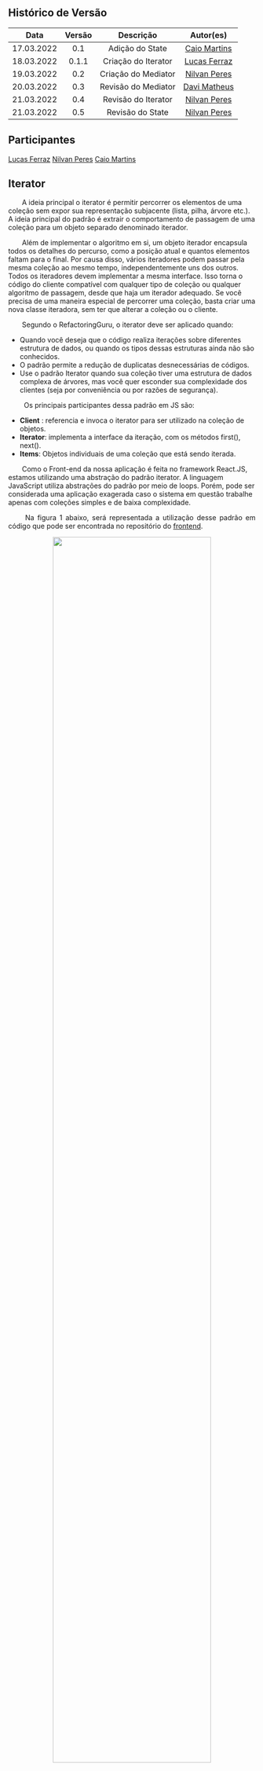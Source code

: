 ## Histórico de Versão<br>
|Data | Versão | Descrição | Autor(es)|
| :-:|:-:|:-:|:-: |
| 17.03.2022 | 0.1    | Adição do State | [Caio Martins](https://github.com/linktocaio) |
| 18.03.2022| 0.1.1 | Criação do Iterator | [Lucas Ferraz](https://github.com/mibasFerraz)|
| 19.03.2022| 0.2 | Criação do Mediator | [Nilvan Peres](https://github.com/NilvanPeres)|
| 20.03.2022| 0.3 | Revisão do Mediator | [Davi Matheus ](https://github.com/DaviMatheus)|
| 21.03.2022| 0.4 | Revisão do Iterator | [Nilvan Peres](https://github.com/NilvanPeres)|
| 21.03.2022 | 0.5    | Revisão do State | [Nilvan Peres](https://github.com/NilvanPeres) |


## Participantes
 [Lucas Ferraz](https://github.com/mibasFerraz)
 [Nilvan Peres](https://github.com/NilvanPeres)
 [Caio Martins](https://github.com/linktocaio)


## Iterator

&emsp;&emsp;A ideia principal o iterator é permitir percorrer os elementos de uma coleção sem expor sua representação subjacente (lista, pilha, árvore etc.). A ideia principal do padrão é extrair o comportamento de passagem de uma coleção para um objeto separado denominado iterador.

&emsp;&emsp;Além de implementar o algoritmo em si, um objeto iterador encapsula todos os detalhes do percurso, como a posição atual e quantos elementos faltam para o final. Por causa disso, vários iteradores podem passar pela mesma coleção ao mesmo tempo, independentemente uns dos outros. Todos os iteradores devem implementar a mesma interface. Isso torna o código do cliente compatível com qualquer tipo de coleção ou qualquer algoritmo de passagem, desde que haja um iterador adequado. Se você precisa de uma maneira especial de percorrer uma coleção, basta criar uma nova classe iteradora, sem ter que alterar a coleção ou o cliente.

&emsp;&emsp;Segundo o RefactoringGuru, o iterator deve ser aplicado quando:

- Quando você deseja que o código realiza iterações sobre diferentes estrutura de dados, ou quando os tipos dessas estruturas ainda não são conhecidos.
- O  padrão permite a redução de duplicatas desnecessárias de códigos.
- Use o padrão Iterator quando sua coleção tiver uma estrutura de dados complexa de árvores, mas você quer esconder sua complexidade dos clientes (seja por conveniência ou por razões de segurança). 

&emsp;&emsp; Os principais participantes dessa padrão em JS são:

- <b>Client</b> : referencia e invoca o iterator para ser utilizado na coleção de objetos.
- <b>Iterator</b>: implementa a interface da iteração, com os métodos first(), next().
- <b>Items</b>: Objetos individuais de uma coleção que está sendo iterada.

&emsp;&emsp;Como o Front-end da nossa aplicação é feita no framework React.JS, estamos utilizando uma abstração do padrão iterator. A linguagem JavaScript utiliza abstrações do padrão por meio de loops. Porém, pode ser considerada uma aplicação exagerada caso o sistema em questão trabalhe apenas com coleções simples e de baixa complexidade.

<p align="justify">&emsp;&emsp;
Na figura 1 abaixo, será representada a utilização desse padrão em código que pode ser encontrada no repositório do <a href='https://github.com/UnBArqDsw2021-2/2021.2_g2_kilimpinho_frontend/blob/develop/src/components/SideMenu/MenuItem.tsx'>frontend</a>.
</p>
<p style="text-align: center">
<img src='https://i.ibb.co/g7xS1mf/Screenshot-from-2022-03-21-08-35-02.png' width='80%'>
  <figcaption align='center'>
      <b>
          <a href='https://i.ibb.co/g7xS1mf/Screenshot-from-2022-03-21-08-35-02.png'>
                Figura 1: Aplicação do iterator no projeto
          </a>
      </b>
  </figcaption>
</p>


## Mediator

<p align="justify">&emsp;&emsp;
    O padrão mediator permite que um objeto encapsule como será a interação com outros objetos, o mediator permite que o desacoplamento evitando que os objetos fiquem referenciando entre si. [1]
</p>
<p align="justify">&emsp;&emsp;
    O mediator deve ser aplicado quando:
        <li> Um grupo de objetos que se comunicam de forma definida, porém complexa. Resultando em interdependências não estruturadas e complexas de serem entendidas.</li>
        <li> A reutilização de um objeto se torna complexa, pois o mesmo está se comunicando ou se referindo a vários outros objetos.</li>
        <li> Um comportamento que é distruibuído entre várias classes e que deveria ser customizável.[2]</li> 
</p>
<p align="justify">&emsp;&emsp;
    <li><b>Vantagens:</b> </li>
        <ol>
            <li>Limita o uso de subclasses.</li>
            <li>Permite o desacoplamento das classes colegas.</li>
            <li>Simplifica os protocolos dos objetos. O mediador permite substituir a intereção de muitos para muitos, para uma interação de um (mediator) para muitos (colleagues).</li>
            <li>Abstração de como os objetos se relacionam. [2]</li>
        </ol>
    <li><b>Desvantagens:</b> </li>
        <ol>
            <li>Centralização do controle. O mediator permite que a troca de complexidade de interação para uma complexidade no próprio mediator. Como um mediador encapsula protocolos, ele pode se tornar mais complexo que qualquer colega individual. Isso pode tornar o mediador monolítico e complexo de manter.</li>
        </ol>
</p>
<p align="justify">&emsp;&emsp;
    Os principais participantes desse padrão são <b>Mediator(interface para comunicação com objetos colegas)</b>, <b>ConcreteMediator( implemena os comportamentos cooperativos a partir da coordenação dos objetos colegas), </b><b>Products(a instância do produto criado pela factory)</b>, <b> ColeagueClasses (se comunica com seu mediator quando necessário, caso contrário se comunica com outro colega)</b>. No código abaixo, será introduzindo um exemplo de prático de como aplicar esse padrão em JavaScript.
</p>

```
var Participant = function (name) {
    this.name = name;
    this.chatroom = null;
};

Participant.prototype = {
    send: function (message, to) {
        this.chatroom.send(message, this, to);
    },
    receive: function (message, from) {
        console.log(from.name + " to " + this.name + ": " + message);
    }
};

var Chatroom = function () {
    var participants = {};

    return {

        register: function (participant) {
            participants[participant.name] = participant;
            participant.chatroom = this;
        },

        send: function (message, from, to) {
            if (to) {                      // single message
                to.receive(message, from);
            } else {                       // broadcast message
                for (key in participants) {
                    if (participants[key] !== from) {
                        participants[key].receive(message, from);
                    }
                }
            }
        }
    };
};
```
Fonte: <a href="https://www.dofactory.com/javascript/design-patterns/mediator">DoFactory</a>[3]

## State

&emsp;&emsp;No padrão state o comportamento de um objeto é dependente de seu estado, isso é, o comportamento de determinado objeto deve ser alterado em tempo de execução a depender de seu estado. O padrão state coloca cada condição em uma classe separada, assim o estado do objeto pode ser interpretado como um objeto ele próprio, dessa forma, o objeto original pode trocar de estado ao delegar o trabalho ao objeto relacionado.

&emsp;&emsp; O padrão pode ser utilizado quando:

- O comportamento de um objeto depende do seu estado, e tal comportamento deve ser mudadado em tempo de execução de acordo com o estado do objeto.
- Operações com múltiplas condições que dependem do estado do objeto.

&emsp;&emsp;A estrutura dessa padrão será descrita na figura 2. Onde um jogo onde o personagem pode se apresentar de diversas formas: andando, nadando, dirigindo um carro, um avião etc. Os controles para a interação com o jogador devem ser diferentes para cada um desses estados, dessa forma os controles devem possuir comportamentos diferentes para cada estado em que o personagem se encontra.

<p align='center'>
    <img src='../../../assets/img/gofs/state.png'>
    <figcaption align='center'>
        <b>Figura 2: Estrutura State</b>
        <br>
        <small>Autor: <a href='https://refactoring.guru/pt-br/design-patterns/state'>Refactoring Guru</a>, 2022.</small>
    </figcaption>
</p>


&emsp;&emsp; Na figura 3 abaixo, será representado um exemplo de como aplicar esse padrão em JavaScript

<p align='center'>
  <img src='https://i.ibb.co/hZwT2DZ/Screenshot-from-2022-03-21-10-38-40.png'>
  <figcaption align='center'>
        <b>
            <a href='https://i.ibb.co/hZwT2DZ/Screenshot-from-2022-03-21-10-38-40.png'>
               Figura 3: Aplicação do padrão State(ToyExample)
            </a>
        </b>   
      <br>
        <small>Autor: <a href='https://github.com/NilvanPeres'>Nilvan Peres</a>, 2022.</small>
  </figcaption>
</p>



## Referências

> [1] SERRANO, Milene. Módulo Padrões de Projeto GoF(s) Comportamentais. Disponível em : <https://aprender3.unb.br/course/view.php?id=11018&section=4>. Acesso em 16, mar de 2022.

> [2] GAMMA, Erich; HELM Richard; JOHNSON, Ralph; and VLISSIDES, John. Design Patterns: Elements of Reusable Object-oriented Software, 1995. Addison-Wesley Longman Publishing Co., Inc.

> [3] Design Patterns - Mediator, DO FACTORY. Disponível em: <https://www.dofactory.com/javascript/design-patterns/mediator>, Acesso em 18, mar de 2022.

> - [4] Iterator - DOFactory;. Disponível em : <https://www.dofactory.com/javascript/design-patterns/iterator>.  Último acesso em 18/03/2022.
> - [5] Desgin Patterns - Iterator. Disponível em : <https://brizeno.wordpress.com/2011/09/15/mao-na-massa-iterator/>. Último acesso em 18/03/2022.
> - [6] Padrões de projeto comportamentais: Disponível em <https://refactoring.guru/pt-br/design-patterns/behavioral-patterns>. Último acesso em 18/03/2022.
> - [7] SHVETS, Alexander. Dive Into Design Patterns. Disponível em <https://refactoring.guru/design-patterns>. Último acesso em 18/03/2022. 
> - [8] BRIENZO, Marcos. State. Disponível em: <https://brizeno.wordpress.com/category/padroes-de-projeto/state/>. Acesso em 17, mar de 2022.
> - [9] Refactoring Guru. State. Disponível em: <https://refactoring.guru/pt-br/design-patterns/state>. Acesso em: 17 de mar de 2022.
> - [10] Do Factory. State. Disponível em: <https://www.dofactory.com/javascript/design-patterns/state>. Acesso em: 20 de mar de 2022.


